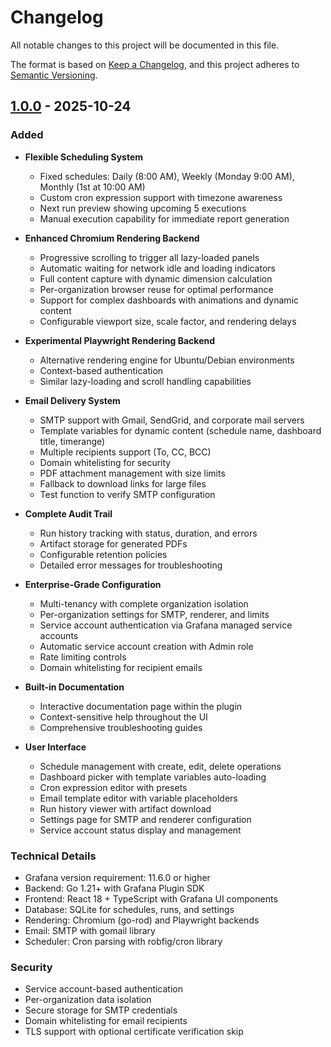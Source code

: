 # Changelog

All notable changes to this project will be documented in this file.

The format is based on [Keep a Changelog](https://keepachangelog.com/en/1.0.0/),
and this project adheres to [Semantic Versioning](https://semver.org/spec/v2.0.0.html).

## [1.0.0] - 2025-10-24

### Added
- **Flexible Scheduling System**
  - Fixed schedules: Daily (8:00 AM), Weekly (Monday 9:00 AM), Monthly (1st at 10:00 AM)
  - Custom cron expression support with timezone awareness
  - Next run preview showing upcoming 5 executions
  - Manual execution capability for immediate report generation

- **Enhanced Chromium Rendering Backend**
  - Progressive scrolling to trigger all lazy-loaded panels
  - Automatic waiting for network idle and loading indicators
  - Full content capture with dynamic dimension calculation
  - Per-organization browser reuse for optimal performance
  - Support for complex dashboards with animations and dynamic content
  - Configurable viewport size, scale factor, and rendering delays

- **Experimental Playwright Rendering Backend**
  - Alternative rendering engine for Ubuntu/Debian environments
  - Context-based authentication
  - Similar lazy-loading and scroll handling capabilities

- **Email Delivery System**
  - SMTP support with Gmail, SendGrid, and corporate mail servers
  - Template variables for dynamic content (schedule name, dashboard title, timerange)
  - Multiple recipients support (To, CC, BCC)
  - Domain whitelisting for security
  - PDF attachment management with size limits
  - Fallback to download links for large files
  - Test function to verify SMTP configuration

- **Complete Audit Trail**
  - Run history tracking with status, duration, and errors
  - Artifact storage for generated PDFs
  - Configurable retention policies
  - Detailed error messages for troubleshooting

- **Enterprise-Grade Configuration**
  - Multi-tenancy with complete organization isolation
  - Per-organization settings for SMTP, renderer, and limits
  - Service account authentication via Grafana managed service accounts
  - Automatic service account creation with Admin role
  - Rate limiting controls
  - Domain whitelisting for recipient emails

- **Built-in Documentation**
  - Interactive documentation page within the plugin
  - Context-sensitive help throughout the UI
  - Comprehensive troubleshooting guides

- **User Interface**
  - Schedule management with create, edit, delete operations
  - Dashboard picker with template variables auto-loading
  - Cron expression editor with presets
  - Email template editor with variable placeholders
  - Run history viewer with artifact download
  - Settings page for SMTP and renderer configuration
  - Service account status display and management

### Technical Details
- Grafana version requirement: 11.6.0 or higher
- Backend: Go 1.21+ with Grafana Plugin SDK
- Frontend: React 18 + TypeScript with Grafana UI components
- Database: SQLite for schedules, runs, and settings
- Rendering: Chromium (go-rod) and Playwright backends
- Email: SMTP with gomail library
- Scheduler: Cron parsing with robfig/cron library

### Security
- Service account-based authentication
- Per-organization data isolation
- Secure storage for SMTP credentials
- Domain whitelisting for email recipients
- TLS support with optional certificate verification skip

[1.0.0]: https://github.com/FulgerX2007/grafana-scheduled-reports-app/releases/tag/v1.0.0
